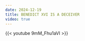 ```yaml
---
date: 2024-12-19
title: BENEDICT XVI IS A DECEIVER
video: true
---
```



{{< youtube 9mM_Fhu1aVI >}}
